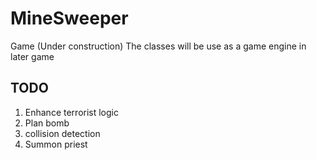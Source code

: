 # MineSweeper
Game  (Under construction)
The classes will be use as a game engine in later game


## TODO
1. Enhance terrorist logic
2. Plan bomb
3. collision detection
4. Summon priest
